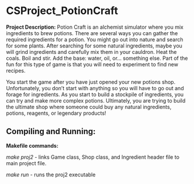 # CSProject_PotionCraft
**Project Description:** Potion Craft is an alchemist simulator where you mix ingredients to brew potions. There are several ways you can gather the required ingredients for a potion. You might go out into nature and search for some plants. After searching for some natural ingredients, maybe you will grind ingredients and carefully mix them in your cauldron. Heat the coals. Boil and stir. Add the base: water, oil, or… something else. Part of the fun for this type of game is that you will need to experiment to find new recipes. 

You start the game after you have just opened your new potions shop. Unfortunately, you don’t start with anything so you will have to go out and forage for ingredients. As you start to build a stockpile of ingredients, you can try and make more complex potions. Ultimately, you are trying to build the ultimate shop where someone could buy any natural ingredients, potions, reagents, or legendary products!

## Compiling and Running:
**Makefile commands:**

*make proj2* - links Game class, Shop class, and Ingredient header file to main project file.

*make run* - runs the proj2 executable
